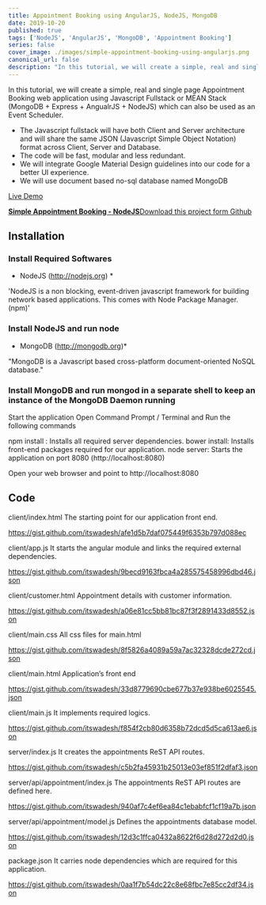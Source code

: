 ```yaml
---
title: Appointment Booking using AngularJS, NodeJS, MongoDB
date: 2019-10-20
published: true
tags: ['NodeJS', 'AngularJS', 'MongoDB', 'Appointment Booking']
series: false
cover_image: ./images/simple-appointment-booking-using-angularjs.png
canonical_url: false
description: "In this tutorial, we will create a simple, real and single page Appointment Booking web application using Javascript Fullstack or MEAN Stack (MongoDB + Express + AngualrJS + NodeJS) which can also be used as an Event Scheduler."
---
```


In this tutorial, we will create a simple, real and single page Appointment Booking web application using Javascript Fullstack or MEAN Stack (MongoDB + Express + AngualrJS + NodeJS) which can also be used as an Event Scheduler.

- The Javascript fullstack will have both Client and Server architecture and will share the same JSON (Javascript Simple Object Notation) format across Client, Server and Database.
- The code will be fast, modular and less redundant.
- We will integrate Google Material Design guidelines into our code for a better UI experience.
- We will use document based no-sql database named MongoDB

<a href="https://appointment.itswadesh.now.sh/" class="button" target="_blank">Live Demo</a> 
<div class="github">
    <a href="https://github.com/itswadesh/simple-appointment.git" rel="nofollow" target="_blank">
        <b>Simple Appointment Booking - NodeJS</b>Download this project form Github
    </a>
</div>

## Installation
### Install Required Softwares
* NodeJS (http://nodejs.org) *

'NodeJS is a non blocking, event-driven javascript framework for building network based applications. This comes with Node Package Manager. (npm)'

### Install NodeJS and run node

* MongoDB (http://mongodb.org)*

"MongoDB is a Javascript based cross-platform document-oriented NoSQL database."

### Install MongoDB and run mongod in a separate shell to keep an instance of the MongoDB Daemon running

Start the application
Open Command Prompt / Terminal and Run the following commands

npm install : Installs all required server dependencies.
bower install: Installs front-end packages required for our application.
node server: Starts the application on port 8080 (http://localhost:8080)

Open your web browser and point to http://localhost:8080

## Code
client/index.html
The starting point for our application front end.

https://gist.github.com/itswadesh/afe1d5b7daf075449f6353b797d088ec

client/app.js
It starts the angular module and links the required external dependencies.

https://gist.github.com/itswadesh/9becd9163fbca4a285575458996dbd46.json

client/customer.html
Appointment details with customer information.

https://gist.github.com/itswadesh/a06e81cc5bb81bc87f3f2891433d8552.json

client/main.css
All css files for main.html

https://gist.github.com/itswadesh/8f5826a4089a59a7ac32328dcde272cd.json

client/main.html
Application’s front end

https://gist.github.com/itswadesh/33d8779690cbe677b37e938be6025545.json

client/main.js
It implements required logics.

https://gist.github.com/itswadesh/f854f2cb80d6358b72dcd5d5ca613ae6.json

server/index.js
It creates the appointments ReST API routes.

https://gist.github.com/itswadesh/c5b2fa45931b25013e03ef851f2dfaf3.json

server/api/appointment/index.js
The appointments ReST API routes are defined here.

https://gist.github.com/itswadesh/940af7c4ef6ea84c1ebabfcf1cf19a7b.json

server/api/appointment/model.js
Defines the appointments database model.

https://gist.github.com/itswadesh/12d3c1ffca0432a8622f6d28d272d2d0.json

package.json
It carries node dependencies which are required for this application.

https://gist.github.com/itswadesh/0aa1f7b54dc22c8e68fbc7e85cc2df34.json

